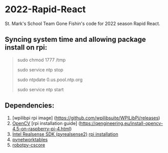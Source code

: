 # 2022-Rapid-React

St. Mark's School Team Gone Fishin's code for 2022 season Rapid React. 

## Syncing system time and allowing package install on rpi:

> sudo chmod 1777 /tmp
> 
> sudo service ntp stop
> 
> sudo ntpdate 0.us.pool.ntp.org
> 
> sudo service ntp start

## Dependencies:
1. [wpilibpi rpi image] (https://github.com/wpilibsuite/WPILibPi/releases)
2. [OpenCV](https://github.com/JetsonHacksNano/buildOpenCV) [rpi installation guide] (https://qengineering.eu/install-opencv-4.5-on-raspberry-pi-4.html)
3. [Intel Realsense SDK (pyrealsense2)](https://github.com/JetsonHacksNano/installLibrealsense) [rpi installation](https://github.com/IntelRealSense/librealsense/blob/master/doc/installation_raspbian.md)
4. [pynetworktables](https://robotpy.readthedocs.io/en/stable/install/index.html)
5. [robotpy-cscore](https://robotpy.readthedocs.io/en/stable/install/cscore.html)
